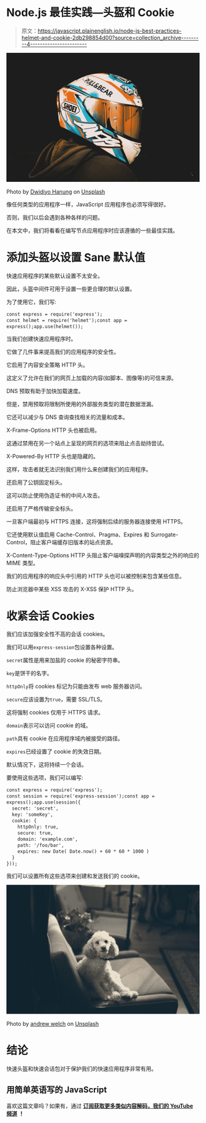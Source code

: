 # Node.js 最佳实践—头盔和 Cookie

> 原文：<https://javascript.plainenglish.io/node-js-best-practices-helmet-and-cookie-2db298854d00?source=collection_archive---------4----------------------->

![](img/e0bce6ea4011164d1230f8fed8c8330d.png)

Photo by [Dwidiyo Hanung](https://unsplash.com/@dwidiyohanung?utm_source=medium&utm_medium=referral) on [Unsplash](https://unsplash.com?utm_source=medium&utm_medium=referral)

像任何类型的应用程序一样，JavaScript 应用程序也必须写得很好。

否则，我们以后会遇到各种各样的问题。

在本文中，我们将看看在编写节点应用程序时应该遵循的一些最佳实践。

# 添加头盔以设置 Sane 默认值

快速应用程序的某些默认设置不太安全。

因此，头盔中间件可用于设置一些更合理的默认设置。

为了使用它，我们写:

```
const express = require('express');
const helmet = require('helmet');const app = express();app.use(helmet());
```

当我们创建快速应用程序时。

它做了几件事来提高我们的应用程序的安全性。

它启用了内容安全策略 HTTP 头。

这定义了允许在我们的网页上加载的内容(如脚本、图像等)的可信来源。

DNS 预取有助于加快加载速度。

但是，禁用预取将限制所使用的外部服务类型的潜在数据泄漏。

它还可以减少与 DNS 查询查找相关的流量和成本。

X-Frame-Options HTTP 头也被启用。

这通过禁用在另一个站点上呈现的网页的选项来阻止点击劫持尝试。

X-Powered-By HTTP 头也是隐藏的。

这样，攻击者就无法识别我们用什么来创建我们的应用程序。

还启用了公钥固定标头。

这可以防止使用伪造证书的中间人攻击。

还启用了严格传输安全标头。

一旦客户端最初与 HTTPS 连接，这将强制后续的服务器连接使用 HTTPS。

它还使用默认值启用 Cache-Control、Pragma、Expires 和 Surrogate-Control，阻止客户端缓存旧版本的站点资源。

X-Content-Type-Options HTTP 头阻止客户端嗅探声明的内容类型之外的响应的 MIME 类型。

我们的应用程序的响应头中引用的 HTTP 头也可以被控制来包含某些信息。

防止浏览器中某些 XSS 攻击的 X-XSS 保护 HTTP 头。

# 收紧会话 Cookies

我们应该加强安全性不高的会话 cookies。

我们可以用`express-session`包设置各种设置。

`secret`属性是用来加盐的 cookie 的秘密字符串。

`key`是饼干的名字。

`httpOnly`将 cookies 标记为只能由发布 web 服务器访问。

`secure`应该设置为`true`，需要 SSL/TLS。

这将强制 cookies 仅用于 HTTPS 请求。

`domain`表示可以访问 cookie 的域。

`path`具有 cookie 在应用程序域内被接受的路径。

`expires`已经设置了 cookie 的失效日期。

默认情况下，这将持续一个会话。

要使用这些选项，我们可以编写:

```
const express = require('express');
const session = require('express-session');const app = express();app.use(session({  
  secret: 'secret',
  key: 'someKey', 
  cookie: {
    httpOnly: true,
    secure: true,
    domain: 'example.com',
    path: '/foo/bar',
    expires: new Date( Date.now() + 60 * 60 * 1000 )
  }
}));
```

我们可以设置所有这些选项来创建和发送我们的 cookie。

![](img/6ac4eee4c30ff44f0bec4c871ee0254a.png)

Photo by [andrew welch](https://unsplash.com/@andrewwelch3?utm_source=medium&utm_medium=referral) on [Unsplash](https://unsplash.com?utm_source=medium&utm_medium=referral)

# 结论

快速头盔和快速会话包对于保护我们的快速应用程序非常有用。

## **用简单英语写的 JavaScript**

喜欢这篇文章吗？如果有，通过 [**订阅获取更多类似内容解码，我们的 YouTube 频道**](https://www.youtube.com/channel/UCtipWUghju290NWcn8jhyAw) **！**